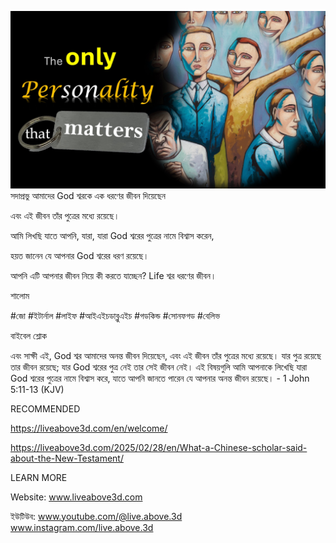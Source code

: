 ![Video cover image](../cover.jpeg)
সদাপ্রভু আমাদের God শ্বরকে এক ধরণের জীবন দিয়েছেন

এবং এই জীবন তাঁর পুত্রের মধ্যে রয়েছে।

আমি লিখছি যাতে আপনি, যারা, যারা God শ্বরের পুত্রের নামে বিশ্বাস করেন,

হয়ত জানেন যে আপনার God শ্বরের ধরণ রয়েছে।

আপনি এটি আপনার জীবন নিয়ে কী করতে যাচ্ছেন? Life শ্বর ধরণের জীবন।

শালোম

#জো #ইটার্নাল #লাইফ #আইএইচডাব্লুএইচ #গডকিন্ড #সোনফগড #বেলিভ


বাইবেল শ্লোক

এবং সাক্ষী এই, God শ্বর আমাদের অনন্ত জীবন দিয়েছেন, এবং এই জীবন তাঁর পুত্রের মধ্যে রয়েছে। যার পুত্র রয়েছে তার জীবন রয়েছে; যার God শ্বরের পুত্র নেই তার সেই জীবন নেই। এই বিষয়গুলি আমি আপনাকে লিখেছি যারা God শ্বরের পুত্রের নামে বিশ্বাস করে, যাতে আপনি জানতে পারেন যে আপনার অনন্ত জীবন রয়েছে। - 1 John 5:11-13 (KJV)

RECOMMENDED


https://liveabove3d.com/en/welcome/

https://liveabove3d.com/2025/02/28/en/What-a-Chinese-scholar-said-about-the-New-Testament/

LEARN MORE


Website: www.liveabove3d.com

ইউটিউব: www.youtube.com/@live.above.3d www.instagram.com/live.above.3d





